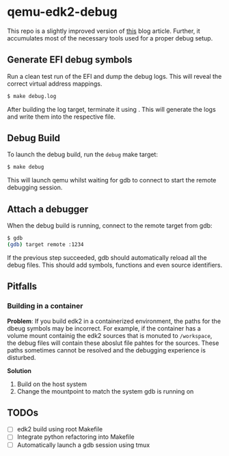 # qemu-edk2-debug

This repo is a slightly improved version of [this](https://retrage.github.io/2019/12/05/debugging-ovmf-en.html) blog article.
Further, it accumulates most of the necessary tools used for a proper debug setup.


## Generate EFI debug symbols

Run a clean test run of the EFI and dump the debug logs. This will reveal the correct virtual address mappings.
```sh
$ make debug.log
```

After building the log target, terminate it using <Cr-c>.
This will generate the logs and write them into the respective file.

## Debug Build

To launch the debug build, run the `debug` make target:

```sh
$ make debug
```

This will launch qemu whilst waiting for gdb to connect to start the remote debugging session.

## Attach a debugger

When the debug build is running, connect to the remote target from gdb:

```sh
$ gdb
(gdb) target remote :1234
```

If the previous step succeeded, gdb should automatically reload all the debug files.
This should add symbols, functions and even source identifiers.

## Pitfalls

### Building in a container

**Problem**: If you build edk2 in a containerized environment, the paths for the dbeug symbols may be incorrect.
For example, if the container has a volume mount containig the edk2 sources that is monuted to `/workspace`, the debug files will contain these aboslut file pahtes for the sources.
These paths sometimes cannot be resolved and the debugging experience is disturbed.

**Solution**
1. Build on the host system
2. Change the mountpoint to match the system gdb is running on


## TODOs

- [ ] edk2 build using root Makefile
- [ ] Integrate python refactoring into Makefile
- [ ] Automatically launch a gdb session using tmux
